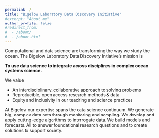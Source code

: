 ```yaml
---
permalink: /
title: "Bigelow Laboratory Data Discovery Initiative"
#excerpt: "About me"
author_profile: false
#redirect_from: 
#  - /about/
#  - /about.html
---
```


Computational and data science are transforming the way we study the ocean. The Bigelow Laboratory Data Discovery Initiative’s mission is 

**To use data science to integrate across disciplines in complex ocean systems science.**

We value 
- An interdisciplinary, collaborative approach to solving problems
- Reproducible, open access research methods & data
- Equity and inclusivity in our teaching and science practices

At Bigelow our expertise spans the data science continuum. We generate big, complex data sets through monitoring and sampling. We develop and apply cutting-edge algorithms to interrogate data. We build models and forecasts. All to answer foundational research questions and to create solutions to support society.

